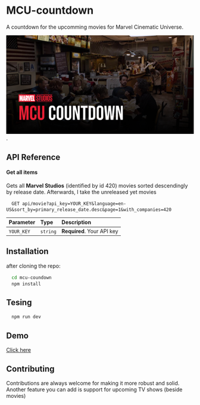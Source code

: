 
# MCU-countdown

A countdown for the upcomming movies for Marvel Cinematic Universe.

![MCU-countdown Thumbnail](https://raw.githubusercontent.com/adhamali450/mcu-countdown/master/public/facebook-preview-image.png?token=GHSAT0AAAAAABZNZEEPDZEEJ4ZRFBDRNLY4YZ4CTYQ).




## API Reference

#### Get all items

Gets all **Marvel Studios** (identified by id 420) movies sorted descendingly by release date.
Afterwards, I take the unreleased yet movies 

```http
  GET api/movie?api_key=YOUR_KEY&language=en-US&sort_by=primary_release_date.desc&page=1&with_companies=420
```


| Parameter | Type     | Description                |
| :-------- | :------- | :------------------------- |
| `YOUR_KEY` | `string` | **Required**. Your API key |



## Installation

after cloning the repo:

```bash
  cd mcu-coundown
  npm install
```

## Tesing

```bash
  npm run dev
```
    
## Demo

[Click here](https://mcu-countdown.vercel.app/)


## Contributing

Contributions are always welcome for making it more robust and solid.
Another feature you can add is support for upcoming TV shows (beside movies)
